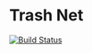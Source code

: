 # Trash Net
[![Build Status](https://travis-ci.org/vasantvohra/TrashNet.svg?branch=master)](https://travis-ci.org/vasantvohra/TrashNet/)
